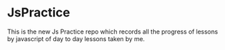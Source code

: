 # JsPractice
This is the new Js Practice repo which records all the progress of lessons by javascript of day to day lessons taken by me.
